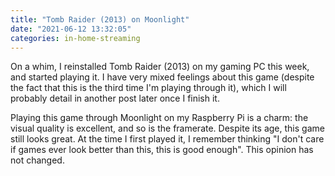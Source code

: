 ```yaml
---
title: "Tomb Raider (2013) on Moonlight"
date: "2021-06-12 13:32:05"
categories: in-home-streaming
---
```

On a whim, I reinstalled Tomb Raider (2013) on my gaming PC this week, and started playing it. I have very mixed feelings about this game (despite the fact that this is the third time I'm playing through it), which I will probably detail in another post later once I finish it.

Playing this game through Moonlight on my Raspberry Pi is a charm: the visual quality is excellent, and so is the framerate. Despite its age, this game still looks great. At the time I first played it, I remember thinking "I don't care if games ever look better than this, this is good enough". This opinion has not changed.